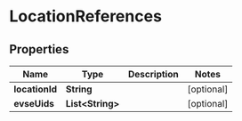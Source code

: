 # LocationReferences

## Properties
Name | Type | Description | Notes
------------ | ------------- | ------------- | -------------
**locationId** | **String** |  |  [optional]
**evseUids** | **List&lt;String&gt;** |  |  [optional]
